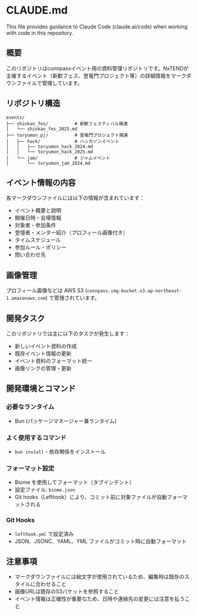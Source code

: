# CLAUDE.md

This file provides guidance to Claude Code (claude.ai/code) when working with code in this repository.

## 概要

このリポジトリはconnpassイベント用の資料管理リポジトリです。NxTENDが主催するイベント（新歓フェス、登竜門プロジェクト等）の詳細情報をマークダウンファイルで管理しています。

## リポジトリ構造

```
events/
├── shinkan_fes/          # 新歓フェスティバル関連
│   └── shinkan_fes_2025.md
├── toryumon_pj/          # 登竜門プロジェクト関連
│   ├── hack/             # ハッカソンイベント
│   │   ├── toryumon_hack_2024.md
│   │   └── toryumon_hack_2025.md
│   └── jam/              # ジャムイベント
│       └── toryumon_jam_2024.md
```

## イベント情報の内容

各マークダウンファイルには以下の情報が含まれています：

- イベント概要と説明
- 開催日時・会場情報
- 対象者・参加条件
- 登壇者・メンター紹介（プロフィール画像付き）
- タイムスケジュール
- 参加ルール・ポリシー
- 問い合わせ先

## 画像管理

プロフィール画像などは AWS S3 (`connpass-img-bucket.s3.ap-northeast-1.amazonaws.com`) で管理されています。

## 開発タスク

このリポジトリでは主に以下のタスクが発生します：

- 新しいイベント資料の作成
- 既存イベント情報の更新
- イベント資料のフォーマット統一
- 画像リンクの管理・更新

## 開発環境とコマンド

### 必要なランタイム
- Bun (パッケージマネージャー兼ランタイム)

### よく使用するコマンド
- `bun install` - 依存関係をインストール

### フォーマット設定
- Biome を使用してフォーマット（タブインデント）
- 設定ファイル: `biome.json`
- Git hooks（Lefthook）により、コミット前に対象ファイルが自動フォーマットされる

### Git Hooks
- `lefthook.yml` で設定済み
- JSON、JSONC、YAML、YML ファイルがコミット時に自動フォーマット

## 注意事項

- マークダウンファイルには絵文字が使用されているため、編集時は既存のスタイルに合わせること
- 画像URLは既存のS3バケットを参照すること
- イベント情報は正確性が重要なため、日時や連絡先の変更には注意を払うこと